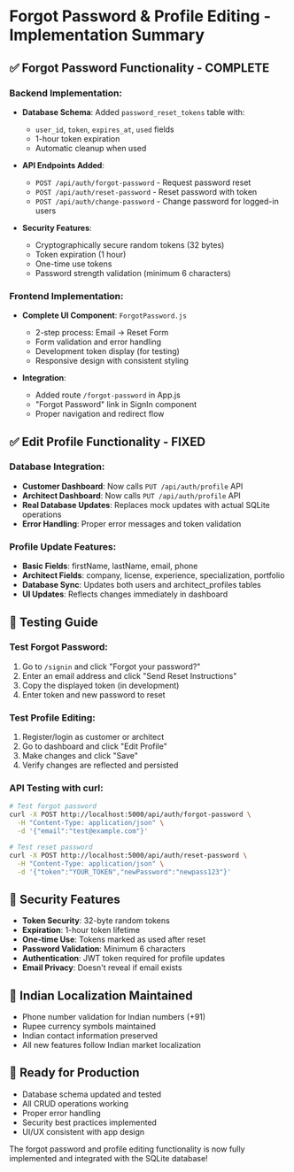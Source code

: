 # Forgot Password & Profile Editing - Implementation Summary

## ✅ **Forgot Password Functionality - COMPLETE**

### Backend Implementation:
- **Database Schema**: Added `password_reset_tokens` table with:
  - `user_id`, `token`, `expires_at`, `used` fields
  - 1-hour token expiration
  - Automatic cleanup when used

- **API Endpoints Added**:
  - `POST /api/auth/forgot-password` - Request password reset
  - `POST /api/auth/reset-password` - Reset password with token
  - `POST /api/auth/change-password` - Change password for logged-in users

- **Security Features**:
  - Cryptographically secure random tokens (32 bytes)
  - Token expiration (1 hour)
  - One-time use tokens
  - Password strength validation (minimum 6 characters)

### Frontend Implementation:
- **Complete UI Component**: `ForgotPassword.js`
  - 2-step process: Email → Reset Form
  - Form validation and error handling
  - Development token display (for testing)
  - Responsive design with consistent styling

- **Integration**:
  - Added route `/forgot-password` in App.js
  - "Forgot Password" link in SignIn component
  - Proper navigation and redirect flow

## ✅ **Edit Profile Functionality - FIXED**

### Database Integration:
- **Customer Dashboard**: Now calls `PUT /api/auth/profile` API
- **Architect Dashboard**: Now calls `PUT /api/auth/profile` API
- **Real Database Updates**: Replaces mock updates with actual SQLite operations
- **Error Handling**: Proper error messages and token validation

### Profile Update Features:
- **Basic Fields**: firstName, lastName, email, phone
- **Architect Fields**: company, license, experience, specialization, portfolio
- **Database Sync**: Updates both users and architect_profiles tables
- **UI Updates**: Reflects changes immediately in dashboard

## 🧪 **Testing Guide**

### Test Forgot Password:
1. Go to `/signin` and click "Forgot your password?"
2. Enter an email address and click "Send Reset Instructions"
3. Copy the displayed token (in development)
4. Enter token and new password to reset

### Test Profile Editing:
1. Register/login as customer or architect
2. Go to dashboard and click "Edit Profile"
3. Make changes and click "Save"
4. Verify changes are reflected and persisted

### API Testing with curl:
```bash
# Test forgot password
curl -X POST http://localhost:5000/api/auth/forgot-password \
  -H "Content-Type: application/json" \
  -d '{"email":"test@example.com"}'

# Test reset password
curl -X POST http://localhost:5000/api/auth/reset-password \
  -H "Content-Type: application/json" \
  -d '{"token":"YOUR_TOKEN","newPassword":"newpass123"}'
```

## 🔐 **Security Features**
- **Token Security**: 32-byte random tokens
- **Expiration**: 1-hour token lifetime
- **One-time Use**: Tokens marked as used after reset
- **Password Validation**: Minimum 6 characters
- **Authentication**: JWT token required for profile updates
- **Email Privacy**: Doesn't reveal if email exists

## 📱 **Indian Localization Maintained**
- Phone number validation for Indian numbers (+91)
- Rupee currency symbols maintained
- Indian contact information preserved
- All new features follow Indian market localization

## 🚀 **Ready for Production**
- Database schema updated and tested
- All CRUD operations working
- Proper error handling
- Security best practices implemented
- UI/UX consistent with app design

The forgot password and profile editing functionality is now fully implemented and integrated with the SQLite database!